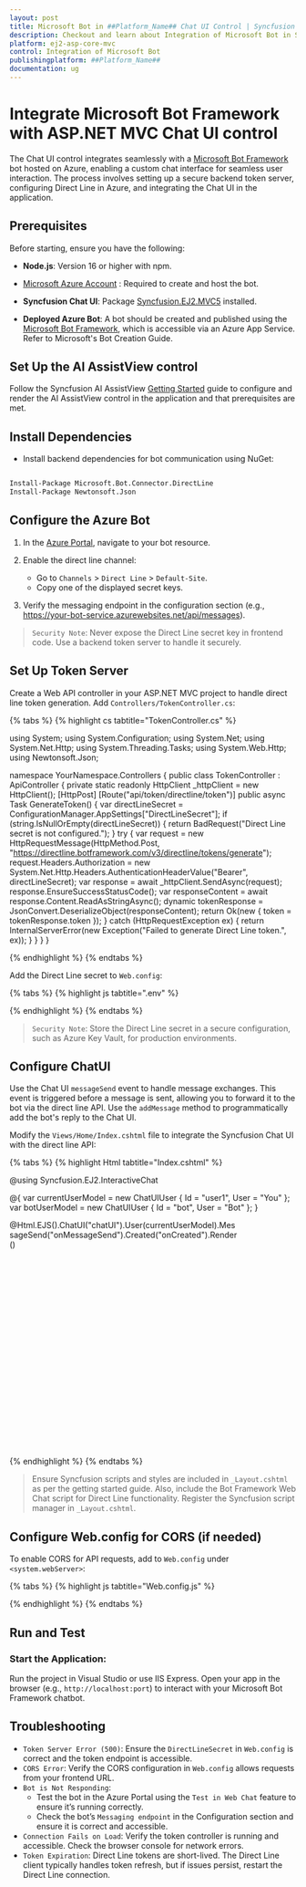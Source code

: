 ```yaml
---
layout: post
title: Microsoft Bot in ##Platform_Name## Chat UI Control | Syncfusion
description: Checkout and learn about Integration of Microsoft Bot in Syncfusion ##Platform_Name## Chat UI control of Syncfusion Essential JS 2 and more.
platform: ej2-asp-core-mvc
control: Integration of Microsoft Bot
publishingplatform: ##Platform_Name##
documentation: ug
---
```


# Integrate Microsoft Bot Framework with ASP.NET MVC Chat UI control

The Chat UI control integrates seamlessly with a [Microsoft Bot Framework](https://learn.microsoft.com/en-us/azure/bot-service/bot-builder-basics?view=azure-bot-service-4.0) bot hosted on Azure, enabling a custom chat interface for seamless user interaction. The process involves setting up a secure backend token server, configuring Direct Line in Azure, and integrating the Chat UI in the application.

## Prerequisites

Before starting, ensure you have the following:

* **Node.js**: Version 16 or higher with npm.

* [Microsoft Azure Account](https://portal.azure.com/#home) : Required to create and host the bot.

* **Syncfusion Chat UI**: Package [Syncfusion.EJ2.MVC5](https://www.nuget.org/packages/Syncfusion.EJ2.MVC5) installed.

* **Deployed Azure Bot**: A bot should be created and published using the [Microsoft Bot Framework](https://learn.microsoft.com/en-us/azure/bot-service/bot-builder-basics?view=azure-bot-service-4.0), which is accessible via an Azure App Service. Refer to Microsoft's Bot Creation Guide.

## Set Up the AI AssistView control

Follow the Syncfusion AI AssistView [Getting Started](../getting-started) guide to configure and render the AI AssistView control in the application and that prerequisites are met.

## Install Dependencies

* Install backend dependencies for bot communication using NuGet:

```bash

Install-Package Microsoft.Bot.Connector.DirectLine
Install-Package Newtonsoft.Json

```

## Configure the Azure Bot

1. In the [Azure Portal](https://portal.azure.com/#home), navigate to your bot resource.

2. Enable the direct line channel:
    * Go to `Channels` > `Direct Line` > `Default-Site`.
    * Copy one of the displayed secret keys.

3. Verify the messaging endpoint in the configuration section (e.g., https://your-bot-service.azurewebsites.net/api/messages).

> `Security Note`: Never expose the Direct Line secret key in frontend code. Use a backend token server to handle it securely.

##  Set Up Token Server

Create a Web API controller in your ASP.NET MVC project to handle direct line token generation. Add `Controllers/TokenController.cs`:

{% tabs %}
{% highlight cs tabtitle="TokenController.cs" %}

using System;
using System.Configuration;
using System.Net;
using System.Net.Http;
using System.Threading.Tasks;
using System.Web.Http;
using Newtonsoft.Json;

namespace YourNamespace.Controllers
{
    public class TokenController : ApiController
    {
        private static readonly HttpClient _httpClient = new HttpClient();
        [HttpPost]
        [Route("api/token/directline/token")]
        public async Task<IHttpActionResult> GenerateToken()
        {
            var directLineSecret = ConfigurationManager.AppSettings["DirectLineSecret"];
            if (string.IsNullOrEmpty(directLineSecret))
            {
                return BadRequest("Direct Line secret is not configured.");
            }
            try
            {
                var request = new HttpRequestMessage(HttpMethod.Post, "https://directline.botframework.com/v3/directline/tokens/generate");
                request.Headers.Authorization = new System.Net.Http.Headers.AuthenticationHeaderValue("Bearer", directLineSecret);
                var response = await _httpClient.SendAsync(request);
                response.EnsureSuccessStatusCode();
                var responseContent = await response.Content.ReadAsStringAsync();
                dynamic tokenResponse = JsonConvert.DeserializeObject(responseContent);
                return Ok(new { token = tokenResponse.token });
            }
            catch (HttpRequestException ex)
            {
                return InternalServerError(new Exception("Failed to generate Direct Line token.", ex));
            }
        }
    }
}

{% endhighlight %}
{% endtabs %}

Add the Direct Line secret to `Web.config`:

{% tabs %}
{% highlight js tabtitle=".env" %}
<appSettings>
  <add key="DirectLineSecret" value="PASTE_YOUR_DIRECT_LINE_SECRET_HERE" />
</appSettings>

{% endhighlight %}
{% endtabs %}

>`Security Note`: Store the Direct Line secret in a secure configuration, such as Azure Key Vault, for production environments.

## Configure ChatUI

Use the Chat UI `messageSend` event to handle message exchanges. This event is triggered before a message is sent, allowing you to forward it to the bot via the direct line API. Use the `addMessage` method to programmatically add the bot's reply to the Chat UI.

Modify the `Views/Home/Index.cshtml` file to integrate the Syncfusion Chat UI with the direct line API:

{% tabs %}
{% highlight Html tabtitle="Index.cshtml" %}

@using Syncfusion.EJ2.InteractiveChat

@{
    var currentUserModel = new ChatUIUser { Id = "user1", User = "You" };
    var botUserModel = new ChatUIUser { Id = "bot", User = "Bot" };
}

<div id='chat-container' style="height: 400px; width: 400px;">
    @Html.EJS().ChatUI("chatUI").User(currentUserModel).MessageSend("onMessageSend").Created("onCreated").Render()
</div>

<script src="https://cdn.syncfusion.com/ej2/31.1.17/dist/ej2.min.js"></script>
<script src="https://cdn.botframework.com/botframework-webchat/latest/webchat.js"></script>
<script>
    var chatUIObj;
    var currentUserId = "@currentUserModel.Id";
    var botUser = @Html.Raw(Newtonsoft.Json.JsonConvert.SerializeObject(botUserModel));
    var directLine;
    var chatUiEle = document.getElementById('chatUI');
    var isConnected = false; // Flag to prevent multiple initializations
    
    async function onMessageSend(args) {
        chatUIObj = ej.base.getInstance(chatUiEle, 'chatui');
        // Initialize Direct Line connection on first message if not already connected
        if (!isConnected) {
            try {
                // Fetch Direct Line token
                const response = await fetch('/api/token/directline/token', {
                    method: 'POST',
                    headers: { 'Content-Type': 'application/json' }
                });
                const data = await response.json();
                if (data.error) {
                    chatUIObj.addMessage({ text: 'Failed to connect to bot.', author: botUser });
                    return;
                }

                // Initialize Direct Line
                directLine = new BotFramework.DirectLine.DirectLine({ token: data.token });
                isConnected = true; // Mark as connected

                // Subscribe to bot messages
                directLine.activity$
                    .filter(activity => activity.type === 'message' && activity.from.id !== currentUserId)
                    .subscribe(message => {
                        chatUIObj.addMessage({ text: message.text, author: botUser });
                    });
            } catch (error) {
                chatUIObj.addMessage({ text: 'Sorry, I couldn’t connect to the bot.', author: botUser });
                console.error('Connection error:', error);
                return;
            }
        }

        // Ensure Direct Line is available before sending message
        if (!directLine) {
            console.error('Direct Line connection not established.');
            chatUIObj.addMessage({ text: 'Bot connection not ready. Please wait.', author: botUser });
            return;
        }

        // Send message to bot
        directLine.postActivity({
            from: { id: currentUserId, name: '@currentUserModel.User' },
            type: 'message',
            text: args.message.text
        }).subscribe(
            id => console.log('Sent message with ID: ', id),
            error => {
                console.error('Error sending message: ', error);
                chatUIObj.addMessage({ text: 'Error sending message.', author: botUser });
            }
        );
    }
</script>

{% endhighlight %}
{% endtabs %}

>Ensure Syncfusion scripts and styles are included in `_Layout.cshtml` as per the getting started guide. Also, include the Bot Framework Web Chat script for Direct Line functionality. Register the Syncfusion script manager in `_Layout.cshtml`.

## Configure Web.config for CORS (if needed)

To enable CORS for API requests, add to `Web.config` under `<system.webServer>`:

{% tabs %}
{% highlight js tabtitle="Web.config.js" %}

<httpProtocol>
  <customHeaders>
    <add name="Access-Control-Allow-Origin" value="*" />
    <add name="Access-Control-Allow-Headers" value="Content-Type" />
    <add name="Access-Control-Allow-Methods" value="GET, POST, PUT, DELETE, OPTIONS" />
  </customHeaders>
</httpProtocol>

{% endhighlight %}
{% endtabs %}

## Run and Test

### Start the Application:

Run the project in Visual Studio or use IIS Express.
Open your app in the browser (e.g., `http://localhost:port`) to interact with your Microsoft Bot Framework chatbot.

## Troubleshooting

* `Token Server Error (500)`: Ensure the `DirectLineSecret` in `Web.config` is correct and the token endpoint is accessible.
* `CORS Error`: Verify the CORS configuration in `Web.config` allows requests from your frontend URL.
* `Bot is Not Responding`:
  - Test the bot in the Azure Portal using the `Test in Web Chat` feature to ensure it’s running correctly.
  - Check the bot’s `Messaging endpoint` in the Configuration section and ensure it is correct and accessible.
* `Connection Fails on Load`: Verify the token controller is running and accessible. Check the browser console for network errors.
* `Token Expiration`: Direct Line tokens are short-lived. The Direct Line client typically handles token refresh, but if issues persist, restart the Direct Line connection.